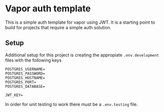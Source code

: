 # Vapor auth template

This is a simple auth template for vapor using JWT. It is a starting point to build for projects that require a simple auth solution.

## Setup

Additional setup for this project is creating the appropiate `.env.development` files with the following keys

```
POSTGRES_USERNAME=
POSTGRES_PASSWORD=
POSTGRES_HOSTNAME=
POSTGRES_PORT=
POSTGRES_DATABASE=

JWT_KEY=
```

In order for unit testing to work there must be a `.env.testing` file.